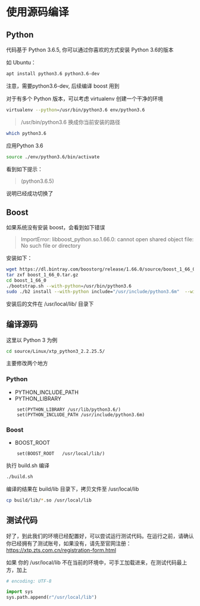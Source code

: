 # 使用源码编译

## Python

代码基于 Python 3.6.5, 你可以通过你喜欢的方式安装 Python 3.6的版本


如 Ubuntu：

```bash
apt install python3.6 python3.6-dev
```

注意，需要python3.6-dev, 后续编译 boost 用到

对于有多个 Python 版本，可以考虑 virtualenv 创建一个干净的环境

```bash
virtualenv --python=/usr/bin/python3.6 env/python3.6
```

> /usr/bin/python3.6 换成你当前安装的路径

```bash
which python3.6
```

应用Python 3.6

```bash
source ./env/python3.6/bin/activate
 ```

看到如下提示：

 > (python3.6.5)

 说明已经成功切换了

## Boost

如果系统没有安装 boost，会看到如下错误

> ImportError: libboost_python.so.1.66.0: cannot open shared object file: No such file or directory

安装如下：

```bash
wget https://dl.bintray.com/boostorg/release/1.66.0/source/boost_1_66_0.tar.gz
tar zxf boost_1_66_0.tar.gz
cd boost_1_66_0
./bootstrap.sh --with-python=/usr/bin/python3.6
sudo ./b2 install --with-python include="/usr/include/python3.6m"  --with-atomic  --with-log  --with-test --with-thread --with-date_time  --with-chrono
```

安装后的文件在 /usr/local/lib/ 目录下

## 编译源码

这里以 Python 3 为例

```bash
cd source/Linux/xtp_python3_2.2.25.5/
```

主要修改两个地方

### Python

* PYTHON_INCLUDE_PATH
* PYTHON_LIBRARY

```shell
	set(PYTHON_LIBRARY /usr/lib/python3.6/)
	set(PYTHON_INCLUDE_PATH /usr/include/python3.6m)
```

### Boost

* BOOST_ROOT

```shell
    set(BOOST_ROOT   /usr/local/lib/)
```


执行 build.sh 编译

```bash
./build.sh
```

编译的结果在 build/lib 目录下，拷贝文件至 /usr/local/lib

```bash
cp build/lib/*.so /usr/local/lib
```

## 测试代码

好了，到此我们的环境已经配置好，可以尝试运行测试代码。在运行之前，请确认你已经拥有了测试账号，如果没有，请先至官网注册： https://xtp.zts.com.cn/registration-form.html

如果 你的 /usr/local/lib 不在当前的环境中，可手工加载进来，在测试代码最上方，加上

```python
# encoding: UTF-8

import sys
sys.path.append(r"/usr/local/lib")
```


